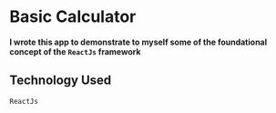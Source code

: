 # Basic Calculator

**I wrote this app to demonstrate to myself some of the foundational concept of the `ReactJs` framework**

## Technology Used
`ReactJs`



